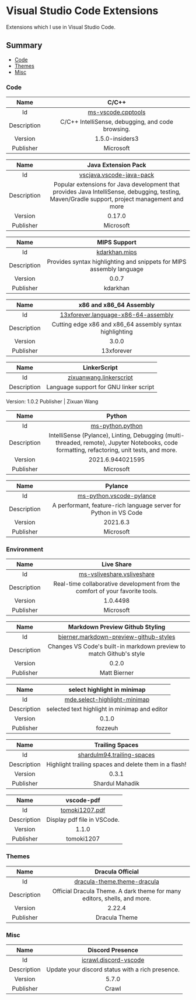 # Visual Studio Code Extensions
Extensions which I use in Visual Studio Code.

## Summary
* [Code](#Code)
* [Themes](#Themes)
* [Misc](#Misc)



### Code

Name | C/C++
:---: | :---:
Id | [ms-vscode.cpptools](https://marketplace.visualstudio.com/items?itemName=ms-vscode.cpptools)
Description | C/C++ IntelliSense, debugging, and code browsing.
Version | 1.5.0-insiders3
Publisher | Microsoft

Name | Java Extension Pack
:---: | :---:
Id | [vscjava.vscode-java-pack](https://marketplace.visualstudio.com/items?itemName=vscjava.vscode-java-pack)
Description | Popular extensions for Java development that provides Java IntelliSense, debugging, testing, Maven/Gradle support, project management and more
Version | 0.17.0
Publisher | Microsoft

Name | MIPS Support
:---: | :---:
Id | [kdarkhan.mips](https://marketplace.visualstudio.com/items?itemName=kdarkhan.mips)
Description | Provides syntax highlighting and snippets for MIPS assembly language
Version | 0.0.7
Publisher | kdarkhan

Name | x86 and x86_64 Assembly
:---: | :---:
Id | [13xforever.language-x86-64-assembly](https://marketplace.visualstudio.com/items?itemName=13xforever.language-x86-64-assembly)
Description | Cutting edge x86 and x86_64 assembly syntax highlighting
Version | 3.0.0
Publisher | 13xforever

Name | LinkerScript
:---: | :---:
Id | [zixuanwang.linkerscript](https://marketplace.visualstudio.com/items?itemName=ZixuanWang.linkerscript)
Description | Language support for GNU linker script
Version: 1.0.2
Publisher | Zixuan Wang

Name | Python
:---: | :---:
Id | [ms-python.python](https://marketplace.visualstudio.com/items?itemName=ms-python.python)
Description | IntelliSense (Pylance), Linting, Debugging (multi-threaded, remote), Jupyter Notebooks, code formatting, refactoring, unit tests, and more.
Version | 2021.6.944021595
Publisher | Microsoft

Name | Pylance
:---: | :---:
Id | [ms-python.vscode-pylance](https://marketplace.visualstudio.com/items?itemName=ms-python.vscode-pylance)
Description | A performant, feature-rich language server for Python in VS Code
Version | 2021.6.3
Publisher | Microsoft

### Environment

Name | Live Share
:---: | :---:
Id | [ms-vsliveshare.vsliveshare](https://marketplace.visualstudio.com/items?itemName=MS-vsliveshare.vsliveshare)
Description | Real-time collaborative development from the comfort of your favorite tools.
Version | 1.0.4498
Publisher | Microsoft

Name | Markdown Preview Github Styling
:---: | :---:
Id | [bierner.markdown-preview-github-styles](https://marketplace.visualstudio.com/items?itemName=bierner.markdown-preview-github-styles)
Description | Changes VS Code's built-in markdown preview to match Github's style
Version | 0.2.0
Publisher | Matt Bierner

Name | select highlight in minimap
:---: | :---:
Id | [mde.select-highlight-minimap](https://marketplace.visualstudio.com/items?itemName=mde.select-highlight-minimap)
Description | selected text highlight in minimap and editor
Version | 0.1.0
Publisher | fozzeuh

Name | Trailing Spaces
:---: | :---:
Id | [shardulm94.trailing-spaces](https://marketplace.visualstudio.com/items?itemName=shardulm94.trailing-spaces)
Description | Highlight trailing spaces and delete them in a flash!
Version | 0.3.1
Publisher | Shardul Mahadik

Name | vscode-pdf
:---: | :---:
Id | [tomoki1207.pdf](https://marketplace.visualstudio.com/items?itemName=tomoki1207.pdf)
Description | Display pdf file in VSCode.
Version | 1.1.0
Publisher | tomoki1207

### Themes

Name | Dracula Official
:---: | :---:
Id | [dracula-theme.theme-dracula](https://marketplace.visualstudio.com/items?itemName=dracula-theme.theme-dracula)
Description | Official Dracula Theme. A dark theme for many editors, shells, and more.
Version | 2.22.4
Publisher | Dracula Theme

### Misc

Name | Discord Presence
:---: | :---:
Id | [icrawl.discord-vscode](https://marketplace.visualstudio.com/items?itemName=icrawl.discord-vscode)
Description | Update your discord status with a rich presence.
Version | 5.7.0
Publisher | Crawl
